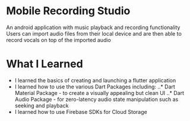 # Mobile Recording Studio
An android application with music playback and recording functionality
Users can import audio files from their local device and are then able to record vocals on top of the imported audio

# What I Learned
* I learned the basics of creating and launching a flutter application
* I learned how to use the various Dart Packages including:
..* Dart Material Package - to create a visually appealing but clean UI 
..* Dart Audio Package - for zero-latency audio state manipulation such as seeking and playback
* I learned how to use Firebase SDKs for Cloud Storage 
